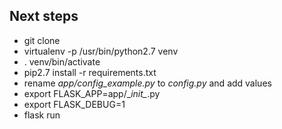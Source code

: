 Next steps
----------

-	git clone
-	virtualenv -p /usr/bin/python2.7 venv
-	. venv/bin/activate
-	pip2.7 install -r requirements.txt
-	rename *app/config_example.py* to *config.py* and add values
-	export FLASK_APP=app/\__init\__.py
-	export FLASK_DEBUG=1
-	flask run
